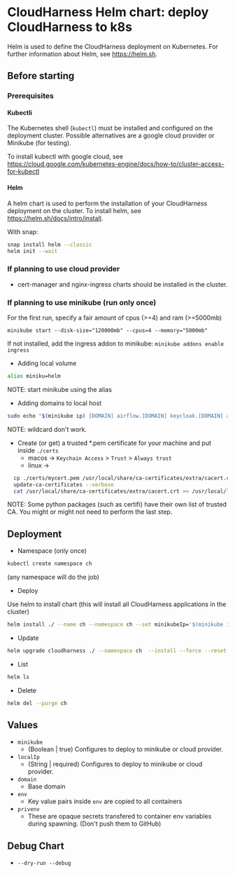 # CloudHarness Helm chart: deploy CloudHarness to k8s

Helm is used to define the CloudHarness deployment on Kubernetes. For further information about Helm, see https://helm.sh.

## Before starting

### Prerequisites

#### Kubectli

The Kubernetes shell (`kubectl`) must be installed and configured on the deployment cluster.
Possible alternatives are a google cloud provider or Minikube (for testing).

To install kubectl with google cloud, see https://cloud.google.com/kubernetes-engine/docs/how-to/cluster-access-for-kubectl

#### Helm

A helm chart is used to perform the installation of your CloudHarness deployment on the cluster.
To install helm, see https://helm.sh/docs/intro/install.

With snap:
```bash
snap install helm --classic
helm init --wait
```

### If planning to use cloud provider

* cert-manager and nginx-ingress charts should be installed in the cluster.

### If planning to use minikube (run only once)

For the first run, specify a fair amount of cpus (>=4) and ram (>=5000mb)

```
minikube start --disk-size="120000mb" --cpus=4 --memory="5000mb"
```

If not installed, add the ingress addon to minikube:
`minikube addons enable ingress`

* Adding local volume

```bash
alias miniku=helm
```

NOTE: start minikube using the alias

* Adding domains to local host

```bash
sudo echo "$(minikube ip) [DOMAIN] airflow.[DOMAIN] keycloak.[DOMAIN] api.[DOMAIN] mapper.[DOMAIN] docs.[DOMAIN] neo4j.[DOMAIN] atlas.[DOMAIN] database.[DOMAIN] " >> /etc/hosts
```

NOTE: wildcard don't work.

* Create (or get) a trusted *.pem certificate for your machine and put inside `./certs`
  * macos -> `Keychain Access` > `Trust` > `Always trust`
  * linux ->

```bash
  cp ./certs/mycert.pem /usr/local/share/ca-certificates/extra/cacert.crt
  update-ca-certificates --verbose
  cat /usr/local/share/ca-certificates/extra/cacert.crt >> /usr/local/lib/python3.7/site-packages/certifi/cacert.pem
```

NOTE: Some python packages (such as certifi) have their own list of trusted CA. You might or might not need to perform the last step.

## Deployment

* Namespace (only once)

```bash
kubectl create namespace ch
```
(any namespace will do the job)

* Deploy

Use helm to install chart (this will install all CloudHarness applications in the cluster)

```bash
helm install ./ --name ch --namespace ch --set minikubeIp='$(minikube ip)'
```

* Update

```bash
helm upgrade cloudharness ./ --namespace ch  --install --force --reset-values minikubeIp='$(minikube ip)'
```

* List

```bash
helm ls
```

* Delete

```bash
helm del --purge ch
```

## Values

* `minikube`
  * (Boolean | true) Configures to deploy to minikube or cloud provider.
* `localIp`
  * (String | required) Configures to deploy to minikube or cloud provider.
* `domain`
  * Base domain
* `env`
  * Key value pairs inside `env` are copied to all containers
* `privenv`
  * These are opaque secrets transfered to container env variables during spawning.
  (Don't push them to GitHub)

## Debug Chart

* `--dry-run --debug`

